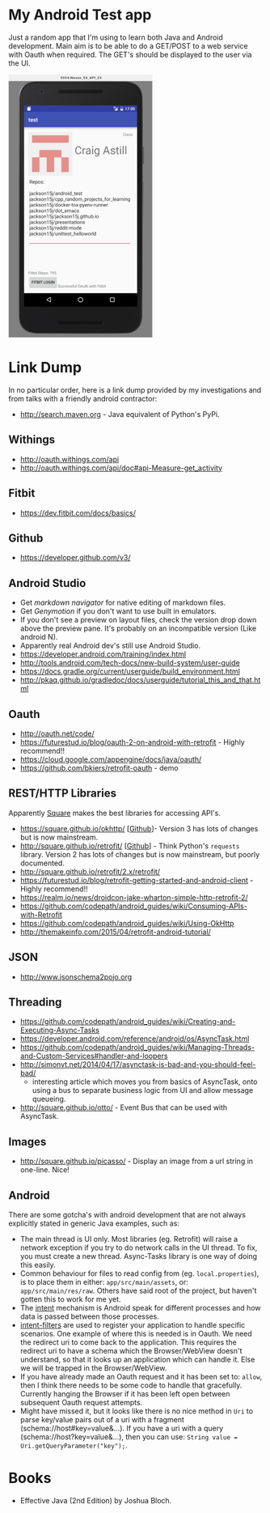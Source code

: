 My Android Test app
===================

Just a random app that I'm using to learn both Java and Android 
development. Main aim is to be able to do a GET/POST to a web service
with Oauth when required. The GET's should be displayed to the user via
the UI.

![Sample screenshot](extras/screenshot.png "Sample screenshot")

Link Dump
=========

In no particular order, here is a link dump provided by my 
investigations and from talks with a friendly android contractor:

* http://search.maven.org - Java equivalent of Python's PyPi.

Withings
--------

* http://oauth.withings.com/api
* http://oauth.withings.com/api/doc#api-Measure-get_activity

Fitbit
------

* https://dev.fitbit.com/docs/basics/

Github
------

* https://developer.github.com/v3/

Android Studio
--------------

* Get *markdown navigator* for native editing of markdown files.
* Get *Genymotion* if you don't want to use built in emulators.
* If you don't see a preview on layout files, check the version drop
  down above the preview pane. It's probably on an incompatible version
  (Like android N).
* Apparently real Android dev's still use Android Studio.
* https://developer.android.com/training/index.html
* http://tools.android.com/tech-docs/new-build-system/user-guide
* https://docs.gradle.org/current/userguide/build_environment.html
* http://pkaq.github.io/gradledoc/docs/userguide/tutorial_this_and_that.html

Oauth
-----

* http://oauth.net/code/
* https://futurestud.io/blog/oauth-2-on-android-with-retrofit - Highly recommend!!
* https://cloud.google.com/appengine/docs/java/oauth/
* https://github.com/bkiers/retrofit-oauth - demo

REST/HTTP Libraries
-------------------

Apparently [Square](https://square.github.io/) makes the best libraries
for accessing API's.

* https://square.github.io/okhttp/ 
  [[Github](https://github.com/square/okhttp)]- Version 3 has lots of 
  changes but is now mainstream.
* http://square.github.io/retrofit/
  [[Github](https://github.com/square/retrofit)] - Think Python's
  `requests` library. Version 2 has lots of changes but is now
  mainstream, but poorly documented.
* http://square.github.io/retrofit/2.x/retrofit/
* https://futurestud.io/blog/retrofit-getting-started-and-android-client - Highly recommend!!
* https://realm.io/news/droidcon-jake-wharton-simple-http-retrofit-2/
* https://github.com/codepath/android_guides/wiki/Consuming-APIs-with-Retrofit
* https://github.com/codepath/android_guides/wiki/Using-OkHttp
* http://themakeinfo.com/2015/04/retrofit-android-tutorial/

JSON
----

* http://www.jsonschema2pojo.org

Threading
---------

* https://github.com/codepath/android_guides/wiki/Creating-and-Executing-Async-Tasks
* https://developer.android.com/reference/android/os/AsyncTask.html
* https://github.com/codepath/android_guides/wiki/Managing-Threads-and-Custom-Services#handler-and-loopers
* http://simonvt.net/2014/04/17/asynctask-is-bad-and-you-should-feel-bad/
  - interesting article which moves you from basics of AsyncTask, onto
  using a bus to separate business logic from UI and allow message
  queueing.
* http://square.github.io/otto/ - Event Bus that can be used with
  AsyncTask.

Images
------

* http://square.github.io/picasso/ - Display an image from a url string
  in one-line. Nice!

Android
-------

There are some gotcha's with android development that are not always
explicitly stated in generic Java examples, such as:

* The main thread is UI only. Most libraries (eg. Retrofit) will
  raise a network exception if you try to do network calls in the UI
  thread. To fix, you must create a new thread. Async-Tasks library is 
  one way of doing this easily.
* Common behaviour for files to read config from (eg.
  `local.properties`), is to place them in either:
  `app/src/main/assets`, or: `app/src/main/res/raw`. Others have said
  root of the project, but haven't gotten this to work for me yet.
* The [intent] mechanism is Android speak for different processes and
  how data is passed between those processes.
* [intent-filters] are used to register your application to handle
  specific scenarios. One example of where this is needed is in Oauth.
  We need the redirect uri to come back to the application. This
  requires the redirect uri to have a schema which the Browser/WebView
  doesn't understand, so that it looks up an application which can
  handle it. Else we will be trapped in the Browser/WebView.
* If you have already made an Oauth request and it has been set to:
  `allow`, then I think there needs to be some code to handle that
  gracefully. Currently hanging the Browser if it has been left open
  between subsequent Oauth request attempts.
* Might have missed it, but it looks like there is no nice method in
  `Uri` to parse key/value pairs out of a uri with a fragment
  (schema://host#key=value&...). If you have a uri with a query
  (schema://host?key=value&...), then you can use:
  `String value = Uri.getQueryParameter("key");`.

Books
=====

* Effective Java (2nd Edition) by Joshua Bloch.

[intent]: https://developer.android.com/reference/android/content/Intent.html
[intent-filters]: https://developer.android.com/guide/components/intents-filters.html